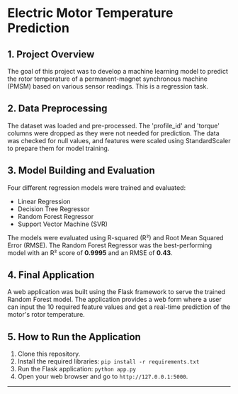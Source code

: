 # Electric Motor Temperature Prediction

## 1. Project Overview
The goal of this project was to develop a machine learning model to predict the rotor temperature of a permanent-magnet synchronous machine (PMSM) based on various sensor readings. This is a regression task.

## 2. Data Preprocessing
The dataset was loaded and pre-processed. The 'profile_id' and 'torque' columns were dropped as they were not needed for prediction. The data was checked for null values, and features were scaled using StandardScaler to prepare them for model training.

## 3. Model Building and Evaluation
Four different regression models were trained and evaluated:
- Linear Regression
- Decision Tree Regressor
- Random Forest Regressor
- Support Vector Machine (SVR)

The models were evaluated using R-squared (R²) and Root Mean Squared Error (RMSE). The Random Forest Regressor was the best-performing model with an R² score of **0.9995** and an RMSE of **0.43**.

## 4. Final Application
A web application was built using the Flask framework to serve the trained Random Forest model. The application provides a web form where a user can input the 10 required feature values and get a real-time prediction of the motor's rotor temperature.

## 5. How to Run the Application
1. Clone this repository.
2. Install the required libraries: `pip install -r requirements.txt`
3. Run the Flask application: `python app.py`
4. Open your web browser and go to `http://127.0.0.1:5000`.

---
